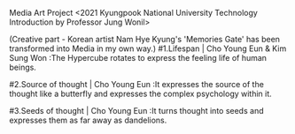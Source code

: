 Media Art Project
<2021 Kyungpook National University Technology Introduction by Professor Jung Wonil>


(Creative part - Korean artist Nam Hye Kyung's 'Memories Gate' has been transformed into Media in my own way.)
#1.Lifespan | Cho Young Eun & Kim Sung Won
:The Hypercube rotates to express the feeling life of human beings.

#2.Source of thought | Cho Young Eun 
:It expresses the source of the thought like a butterfly and expresses the complex psychology within it.

#3.Seeds of thought | Cho Young Eun
:It turns thought into seeds and expresses them as far away as dandelions.
